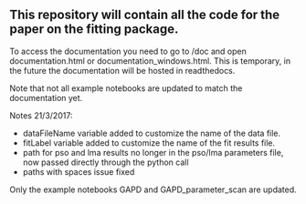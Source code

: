 ## This repository will contain all the code for the paper on the fitting package.

To access the documentation you need to go to /doc and open documentation.html or documentation_windows.html. 
This is temporary, in the future the documentation will be hosted in readthedocs.

Note that not all example notebooks are updated to match the documentation yet.

Notes 21/3/2017:
 - dataFileName variable added to customize the name of the data file.
 - fitLabel variable added to customize the name of the fit results file.
 - path for pso and lma results no longer in the pso/lma parameters file, now passed directly through the python call
 - paths with spaces issue fixed

Only the example notebooks GAPD and GAPD_parameter_scan are updated.

